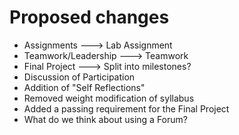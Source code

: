 # Proposed changes

- Assignments ---> Lab Assignment
- Teamwork/Leadership ---> Teamwork
- Final Project ---> Split into milestones?
- Discussion of Participation
- Addition of "Self Reflections"
- Removed weight modification of syllabus
- Added a passing requirement for the Final Project
- What do we think about using a Forum?